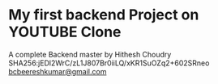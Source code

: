 # My first backend Project on YOUTUBE Clone


A complete Backend master by Hithesh Choudry
SHA256:jEDl2WrC/zL1J807Br0iiLQ/xKR1SuOZq2+602SRneo bcbeereshkumar@gmail.com
